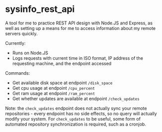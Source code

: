 # sysinfo_rest_api
A tool for me to practice REST API design with Node.JS and Express, as well as setting up a means for me to access information about my remote servers quickly.

Currently:

- Runs on Node.JS
- Logs requests with current time in ISO format, IP address of the requesting machine, and the endpoint accessed

Commands:

- Get available disk space at endpoint `/disk_space`
- Get cpu usage at endpoint `/cpu_percent`
- Get ram usage at endpoint `/ram_percent`
- Get whether updates are available at endpoint `/check_updates`

Note: the `check_updates` endpoint does not actually sync your remote repositories - every endpoint has no side effects, so no query will actually modify your system. For `check_updates` to be useful, some form of automated repository synchronization is required, such as a cronjob.

